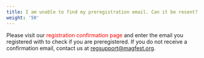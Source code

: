 ```yaml
---
title: I am unable to find my preregistration email. Can it be resent?
weight: '50'
---
```

Please visit our <font color = #ff0000>registration confirmation page</font> and enter the email you registered with to check if you are preregistered. If you do not receive a confirmation email, contact us at regsupport@magfest.org.

